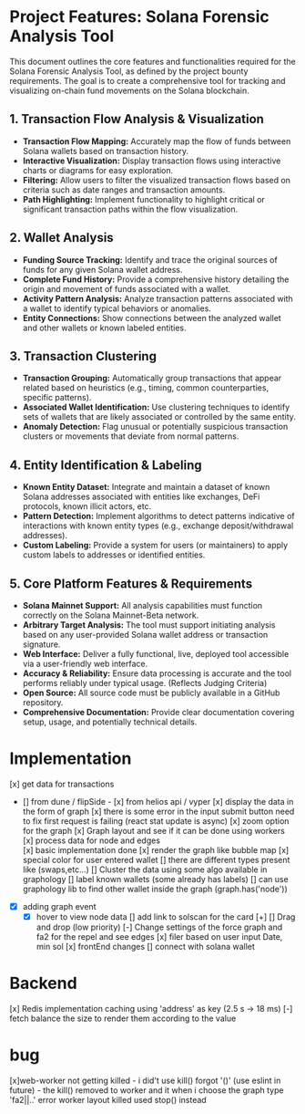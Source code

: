# Project Features: Solana Forensic Analysis Tool

This document outlines the core features and functionalities required for the Solana Forensic Analysis Tool, as defined by the project bounty requirements. The goal is to create a comprehensive tool for tracking and visualizing on-chain fund movements on the Solana blockchain.

## 1. Transaction Flow Analysis & Visualization

- **Transaction Flow Mapping:** Accurately map the flow of funds between Solana wallets based on transaction history.
- **Interactive Visualization:** Display transaction flows using interactive charts or diagrams for easy exploration.
- **Filtering:** Allow users to filter the visualized transaction flows based on criteria such as date ranges and transaction amounts.
- **Path Highlighting:** Implement functionality to highlight critical or significant transaction paths within the flow visualization.

## 2. Wallet Analysis

- **Funding Source Tracking:** Identify and trace the original sources of funds for any given Solana wallet address.
- **Complete Fund History:** Provide a comprehensive history detailing the origin and movement of funds associated with a wallet.
- **Activity Pattern Analysis:** Analyze transaction patterns associated with a wallet to identify typical behaviors or anomalies.
- **Entity Connections:** Show connections between the analyzed wallet and other wallets or known labeled entities.

## 3. Transaction Clustering

- **Transaction Grouping:** Automatically group transactions that appear related based on heuristics (e.g., timing, common counterparties, specific patterns).
- **Associated Wallet Identification:** Use clustering techniques to identify sets of wallets that are likely associated or controlled by the same entity.
- **Anomaly Detection:** Flag unusual or potentially suspicious transaction clusters or movements that deviate from normal patterns.

## 4. Entity Identification & Labeling

- **Known Entity Dataset:** Integrate and maintain a dataset of known Solana addresses associated with entities like exchanges, DeFi protocols, known illicit actors, etc.
- **Pattern Detection:** Implement algorithms to detect patterns indicative of interactions with known entity types (e.g., exchange deposit/withdrawal addresses).
- **Custom Labeling:** Provide a system for users (or maintainers) to apply custom labels to addresses or identified entities.

## 5. Core Platform Features & Requirements

- **Solana Mainnet Support:** All analysis capabilities must function correctly on the Solana Mainnet-Beta network.
- **Arbitrary Target Analysis:** The tool must support initiating analysis based on any user-provided Solana wallet address or transaction signature.
- **Web Interface:** Deliver a fully functional, live, deployed tool accessible via a user-friendly web interface.
- **Accuracy & Reliability:** Ensure data processing is accurate and the tool performs reliably under typical usage. (Reflects Judging Criteria)
- **Open Source:** All source code must be publicly available in a GitHub repository.
- **Comprehensive Documentation:** Provide clear documentation covering setup, usage, and potentially technical details.

# Implementation

[x] get data for transactions

- [] from dune / flipSide - [x] from helios api / vyper
  [x] display the data in the form of graph
  [x] there is some error in the input submit button need to fix first request is failing (react stat update is async)
  [x] zoom option for the graph
  [x] Graph layout and see if it can be done using workers
  [x] process data for node and edges\
   [x] basic implementation done
  [x] render the graph like bubble map
  [x] special color for user entered wallet
  [] there are different types present like (swaps,etc...)
  [] Cluster the data using some algo available in graphology
  [] label known wallets (some already has labels)
  [] can use graphology lib to find other wallet inside the graph (graph.has('node'))
- [x] adding graph event
  - [x] hover to view node data
        [] add link to solscan for the card [+]
        [] Drag and drop (low priority)
        [-] Change settings of the force graph and fa2 for the repel and see edges
        [x] filer based on user input Date, min sol
        [x] frontEnd changes
        [] connect with solana wallet

# Backend

[x] Redis implementation caching using 'address' as key (2.5 s -> 18 ms)
[-] fetch balance the size to render them according to the value

# bug

[x]web-worker not getting killed - i did't use kill() forgot '()' (use eslint in future) - the kill() removed to worker and it when i choose the graph type 'fa2||..' error worker layout killed used stop() instead
